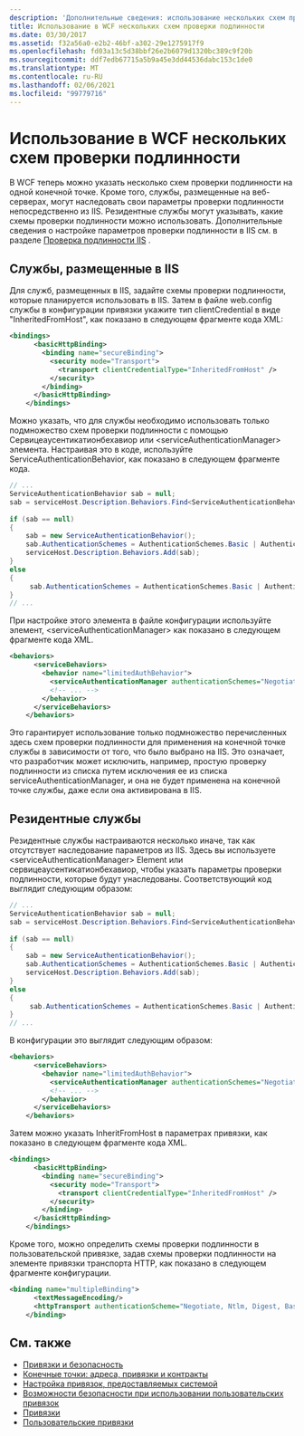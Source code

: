 ```yaml
---
description: 'Дополнительные сведения: использование нескольких схем проверки подлинности в WCF'
title: Использование в WCF нескольких схем проверки подлинности
ms.date: 03/30/2017
ms.assetid: f32a56a0-e2b2-46bf-a302-29e1275917f9
ms.openlocfilehash: fd03a13c5d38bbf26e2b6079d1320bc389c9f20b
ms.sourcegitcommit: ddf7edb67715a5b9a45e3dd44536dabc153c1de0
ms.translationtype: MT
ms.contentlocale: ru-RU
ms.lasthandoff: 02/06/2021
ms.locfileid: "99779716"
---
```

# <a name="using-multiple-authentication-schemes-with-wcf"></a>Использование в WCF нескольких схем проверки подлинности

В WCF теперь можно указать несколько схем проверки подлинности на одной конечной точке. Кроме того, службы, размещенные на веб-серверах, могут наследовать свои параметры проверки подлинности непосредственно из IIS. Резидентные службы могут указывать, какие схемы проверки подлинности можно использовать. Дополнительные сведения о настройке параметров проверки подлинности в IIS см. в разделе [Проверка подлинности IIS](https://go.microsoft.com/fwlink/?LinkId=232458) .  
  
## <a name="iis-hosted-services"></a>Службы, размещенные в IIS  

 Для служб, размещенных в IIS, задайте схемы проверки подлинности, которые планируется использовать в IIS. Затем в файле web.config службы в конфигурации привязки укажите тип clientCredential в виде "InheritedFromHost", как показано в следующем фрагменте кода XML:  
  
```xml  
<bindings>  
      <basicHttpBinding>  
        <binding name="secureBinding">  
          <security mode="Transport">  
            <transport clientCredentialType="InheritedFromHost" />  
          </security>  
        </binding>  
      </basicHttpBinding>  
    </bindings>  
```  
  
 Можно указать, что для службы необходимо использовать только подмножество схем проверки подлинности с помощью Сервицеаусентикатионбехавиор или \<serviceAuthenticationManager> элемента. Настраивая это в коде, используйте ServiceAuthenticationBehavior, как показано в следующем фрагменте кода.  
  
```csharp  
// ...  
ServiceAuthenticationBehavior sab = null;  
sab = serviceHost.Description.Behaviors.Find<ServiceAuthenticationBehavior>();  
  
if (sab == null)  
{  
    sab = new ServiceAuthenticationBehavior();  
    sab.AuthenticationSchemes = AuthenticationSchemes.Basic | AuthenticationSchemes.Negotiate | AuthenticationSchemes.Digest;  
    serviceHost.Description.Behaviors.Add(sab);  
}  
else  
{  
     sab.AuthenticationSchemes = AuthenticationSchemes.Basic | AuthenticationSchemes.Negotiate | AuthenticationSchemes.Digest;  
}  
// ...  
```  
  
 При настройке этого элемента в файле конфигурации используйте элемент, \<serviceAuthenticationManager> как показано в следующем фрагменте кода XML.  
  
```xml  
<behaviors>  
      <serviceBehaviors>  
        <behavior name="limitedAuthBehavior">  
          <serviceAuthenticationManager authenticationSchemes="Negotiate, Digest, Basic"/>  
          <!-- ... -->  
        </behavior>  
      </serviceBehaviors>  
    </behaviors>  
```  
  
 Это гарантирует использование только подмножество перечисленных здесь схем проверки подлинности для применения на конечной точке службы в зависимости от того, что было выбрано на IIS. Это означает, что разработчик может исключить, например, простую проверку подлинности из списка путем исключения ее из списка serviceAuthenticationManager, и она не будет применена на конечной точке службы, даже если она активирована в IIS.  
  
## <a name="self-hosted-services"></a>Резидентные службы  

 Резидентные службы настраиваются несколько иначе, так как отсутствует наследование параметров из IIS. Здесь вы используете \<serviceAuthenticationManager> Element или сервицеаусентикатионбехавиор, чтобы указать параметры проверки подлинности, которые будут унаследованы. Соответствующий код выглядит следующим образом:  
  
```csharp  
// ...  
ServiceAuthenticationBehavior sab = null;  
sab = serviceHost.Description.Behaviors.Find<ServiceAuthenticationBehavior>();  
  
if (sab == null)  
{  
    sab = new ServiceAuthenticationBehavior();  
    sab.AuthenticationSchemes = AuthenticationSchemes.Basic | AuthenticationSchemes.Negotiate | AuthenticationSchemes.Digest;  
    serviceHost.Description.Behaviors.Add(sab);  
}  
else  
{  
     sab.AuthenticationSchemes = AuthenticationSchemes.Basic | AuthenticationSchemes.Negotiate | AuthenticationSchemes.Digest;  
}  
// ...  
```  
  
 В конфигурации это выглядит следующим образом:  
  
```xml  
<behaviors>  
      <serviceBehaviors>  
        <behavior name="limitedAuthBehavior">  
          <serviceAuthenticationManager authenticationSchemes="Negotiate, Digest, Basic"/>  
          <!-- ... -->  
        </behavior>  
      </serviceBehaviors>  
    </behaviors>  
```  
  
 Затем можно указать InheritFromHost в параметрах привязки, как показано в следующем фрагменте кода XML.  
  
```xml  
<bindings>  
      <basicHttpBinding>  
        <binding name="secureBinding">  
          <security mode="Transport">  
            <transport clientCredentialType="InheritedFromHost" />  
          </security>  
        </binding>  
      </basicHttpBinding>  
    </bindings>  
```  
  
 Кроме того, можно определить схемы проверки подлинности в пользовательской привязке, задав схемы проверки подлинности на элементе привязки транспорта HTTP, как показано в следующем фрагменте конфигурации.  
  
```xml  
<binding name="multipleBinding">  
      <textMessageEncoding/>  
      <httpTransport authenticationScheme="Negotiate, Ntlm, Digest, Basic" />  
    </binding>  
```  
  
## <a name="see-also"></a>См. также

- [Привязки и безопасность](bindings-and-security.md)
- [Конечные точки: адреса, привязки и контракты](endpoints-addresses-bindings-and-contracts.md)
- [Настройка привязок, предоставляемых системой](configuring-system-provided-bindings.md)
- [Возможности безопасности при использовании пользовательских привязок](security-capabilities-with-custom-bindings.md)
- [Привязки](bindings.md)
- [Пользовательские привязки](../extending/custom-bindings.md)
